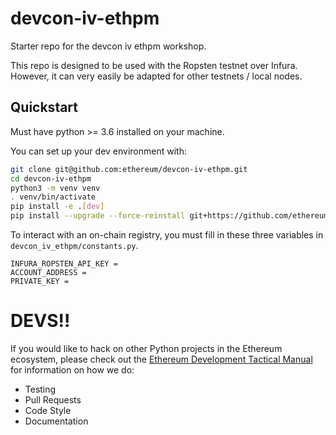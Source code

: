 # devcon-iv-ethpm

Starter repo for the devcon iv ethpm workshop.

This repo is designed to be used with the Ropsten testnet over Infura. However, it can very easily be adapted for other testnets / local nodes.


## Quickstart

Must have python >= 3.6 installed on your machine.

You can set up your dev environment with:

```sh
git clone git@github.com:ethereum/devcon-iv-ethpm.git
cd devcon-iv-ethpm
python3 -m venv venv
. venv/bin/activate
pip install -e .[dev]
pip install --upgrade --force-reinstall git+https://github.com/ethereum/web3.py@pm-api
```

To interact with an on-chain registry, you must fill in these three variables in `devcon_iv_ethpm/constants.py`.

```
INFURA_ROPSTEN_API_KEY =
ACCOUNT_ADDRESS =
PRIVATE_KEY = 
```


# DEVS!!

If you would like to hack on other Python projects in the Ethereum ecosystem, please check out the
[Ethereum Development Tactical Manual](https://github.com/pipermerriam/ethereum-dev-tactical-manual)
for information on how we do:

- Testing
- Pull Requests
- Code Style
- Documentation
